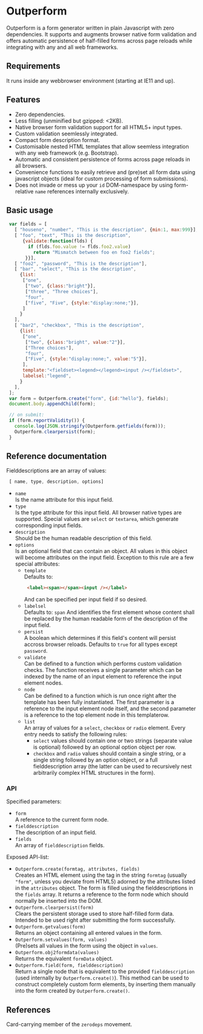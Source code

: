 <h1>Outperform</h1>

Outperform is a form generator written in plain Javascript with zero
dependencies.
It supports and augments browser native form validation and offers automatic
persistence of half-filled forms across page reloads while integrating
with any and all web frameworks.

## Requirements

It runs inside any webbrowser environment (starting at IE11 and up).

## Features

- Zero dependencies.
- Less filling (unminified but gzipped: <2KB).
- Native browser form validation support for all HTML5+ input types.
- Custom validation seemlessly integrated.
- Compact form description format.
- Customisable nested HTML templates that allow
  seemless integration with any web framework (e.g. Bootstrap).
- Automatic and consistent persistence of forms across page reloads in
  all browsers.
- Convenience functions to easily retrieve and (pre)set all form data using
  javascript objects (ideal for custom processing of form submissions).
- Does not invade or mess up your `id` DOM-namespace by using form-relative
  `name` references internally exclusively.

## Basic usage

```js
 var fields = [
   [ "houseno", "number", "This is the description", {min:1, max:999}],
   [ "foo", "text", "This is the description",
      {validate:function(flds) {
        if (flds.foo.value != flds.foo2.value)
          return "Mismatch between foo en foo2 fields";
       }}],
   [ "foo2", "password", "This is the description"],
   [ "bar", "select", "This is the description",
     {list:
      ["one",
       ["two", {class:"bright"}],
       ["three", "Three choices"],
       "four",
       ["five", "Five", {style:"display:none;"}],
      ]
     }
   ],
   [ "bar2", "checkbox", "This is the description",
     {list:
      ["one",
       ["two", {class:"bright", value:"2"}],
       ["Three choices"],
       "four",
       ["Five", {style:"display:none;", value:"5"}],
      ],
      template:"<fieldset><legend></legend><input /></fieldset>",
      labelsel:"legend",
     }
   ],
 ];
 var form = Outperform.create("form", {id:"hello"}, fields);
 document.body.appendChild(form);

 // on submit:
 if (form.reportValidity()) {
   console.log(JSON.stringify(Outperform.getfields(form)));
   Outperform.clearpersist(form);
 }
```

## Reference documentation

Fielddescriptions are an array of values:
```js
 [ name, type, description, options]
```
- `name`<br />
  Is the name attribute for this input field.
- `type`<br />
  Is the type attribute for this input field.  All browser native types
  are supported.  Special values are `select` or `textarea`, which generate
  corresponding input fields.
- `description`<br />
  Should be the human readable description of this field.
- `options`<br />
  Is an optional field that can contain an object.  All values in this
  object will become attributes on the input field.
  Exception to this rule are a few special attributes:
  - `template`<br />
    Defaults to:
     ```html
      <label><span></span><input /></label>
     ```
     And can be specified per input field if so desired.
  - `labelsel`<br />
    Defaults to: `span`
    And identifies the first element whose content shall be replaced
    by the human readable form of the description of the input field.
  - `persist`<br />
    A boolean which determines if this field's content will persist
    accross browser reloads.  Defaults to `true` for all types except
    `password`.
  - `validate`<br />
    Can be defined to a function which performs custom validation
    checks.  The function receives a single parameter which can be
    indexed by the name of an input element to reference the input element
    nodes.
  - `node`<br />
    Can be defined to a function which is run once right after the template
    has been fully instantiated.
    The first parameter is a reference to the input element node itself, and
    the second parameter is a reference to the top element node in this
    templaterow.
  - `list`<br />
    An array of values for a `select`, `checkbox` or `radio` element.
    Every entry needs to satisfy the following rules:
    - `select` values should contain one or two strings (separate value
      is optional) followed by an optional option object per row.
    - `checkbox` and `radio` values should contain a single string,
     or a single string followed by an option object, or a full
     fielddescription array (the latter can be used to recursively
     nest arbitrarily complex HTML structures in the form).

### API

Specified parameters:
- `form`<br />
  A reference to the current form node.
- `fielddescription`<br />
  The description of an input field.
- `fields`<br />
  An array of `fielddescription` fields.

Exposed API-list:
- `Outperform.create(formtag, attributes, fields)`<br />
  Creates an HTML element using the tag in the string `formtag`
  (usually `"form"`, unless you deviate from HTML5) adorned by the
  attributes listed in the `attributes` object.  The form is filled
  using the fielddescriptions in the `fields` array.  It returns
  a reference to the form node which should normally be inserted into
  the DOM.
- `Outperform.clearpersist(form)`<br />
  Clears the persistent storage used to store half-filled form data.
  Intended to be used right after submitting the form successfully.
- `Outperform.getvalues(form)`<br />
  Returns an object containing all entered values in the form.
- `Outperform.setvalues(form, values)`<br />
  (Pre)sets all values in the form using the object in `values`.
- `Outperform.obj2formdata(values)`<br />
  Returns the equivalent `formData` object.
- `Outperform.field(form, fielddescription)`<br />
   Return a single node that is equivalent to the provided `fielddescription`
   (used internally by `Outperform.create()`).  This method can be used
   to construct completely custom form elements, by inserting them
   manually into the form created by `Outperform.create()`.

## References

Card-carrying member of the `zerodeps` movement.
